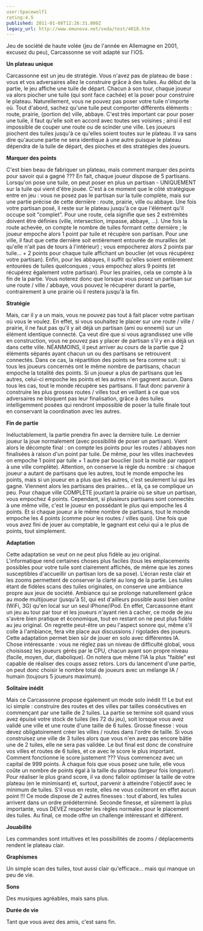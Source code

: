 ```yaml
---
user:Spacewolf1
rating:4.5
published: 2011-01-08T12:26:31.000Z
legacy_url: http://www.emunova.net/veda/test/4018.htm
---
```

Jeu de société de haute volée (jeu de l'année en Allemagne en 2001, excusez du peu), Carcassonne se voit adapté sur l'iOS.  

  

**Un plateau unique**  

Carcassonne est un jeu de stratégie. Vous n'avez pas de plateau de base : vous et vos adversaires allez le construire grâce à des tuiles. Au début de la partie, le jeu affiche une tuile de départ. Chacun à son tour, chaque joueur va alors piocher une tuile (qui sont face cachée) et la poser pour construire le plateau. Naturellement, vous ne pouvez pas poser votre tuile n'importe où. Tout d'abord, sachez qu'une tuile peut comporter différents éléments : route, prairie, (portion de) ville, abbaye. C'est très important car pour poser une tuile, il faut qu'elle soit en accord avec toutes ses voisines ; ainsi il est impossible de couper une route ou de scinder une ville. Les joueurs piochent des tuiles jusqu'à ce qu'elles soient toutes sur le plateau. Il va sans dire qu'aucune partie ne sera identique à une autre puisque le plateau dépendra de la tuile de départ, des pioches et des stratégies des joueurs.  

  

**Marquer des points**  

C'est bien beau de fabriquer un plateau, mais comment marquer des points pour savoir qui a gagné ??? En fait, chaque joueur dispose de 5 partisans. Lorsqu'on pose une tuile, on peut poser en plus un partisan - UNIQUEMENT sur la tuile qui vient d'être jouée. C'est à ce moment que le côté stratégique entre en jeu : vous ne posez pas le partisan sur la tuile complète, mais sur une partie précise de cette dernière : route, prairie, ville ou abbaye. Une fois votre partisan posé, il reste sur le plateau jusqu'à ce que l'élément qu'il occupe soit "complet". Pour une route, cela signifie que ses 2 extrémités doivent être définies (ville, intersection, impasse, abbaye, ...). Une fois la route achevée, on compte le nombre de tuiles formant cette dernière ; le joueur empoche alors 1 point par tuile et récupère son partisan. Pour une ville, il faut que cette dernière soit entièrement entourée de murailles (et qu'elle n'ait pas de tours à l'intérieur) ; vous empocherez alors 2 points par tuile... + 2 points pour chaque tuile affichant un bouclier (et vous récupérez votre partisan). Enfin, pour les abbayes, il suffit qu'elles soient entièrement entourées de tuiles quelconques ; vous empochez alors 9 points (et récupérez également votre partisan). Pour les prairies, cela se compte à la fin de la partie. Vous noterez donc que lorsque vous posez un partisan sur une route / ville / abbaye, vous pouvez le récupérer durant la partie, contrairement à une prairie où il restera jusqu'à la fin.  

  

**Stratégie**  

Mais, car il y a un mais, vous ne pouvez pas tout à fait placer votre partisan où vous le voulez. En effet, si vous souhaitez le placer sur une route / ville / prairie, il ne faut pas qu'il y ait déjà un partisan (ami ou ennemi) sur un élément identique connecté. Ça veut dire que si vous agrandissez une ville en construction, vous ne pouvez pas y placer de partisan s'il y en a déjà un dans cette ville. NÉANMOINS, il peut arriver au cours de la partie que 2 éléments séparés ayant chacun un ou des partisans se retrouvent connectés. Dans ce cas, la répartition des points se fera comme suit : si tous les joueurs concernés ont le même nombre de partisans, chacun empoche la totalité des points. Si un joueur a plus de partisans que les autres, celui-ci empoche les points et les autres n'en gagnent aucun. Dans tous les cas, tout le monde récupère ses partisans. Il faut donc parvenir à construire les plus grosses routes / villes tout en veillant à ce que vos adversaires ne bloquent pas leur finalisation, grâce à des tuiles intelligemment posées qui rendront impossible de poser la tuile finale tout en conservant la coordination avec les autres.  

  

**Fin de partie**  

Inéluctablement, la partie prendra fin avec la dernière tuile. Le dernier joueur la joue normalement (avec possibilité de poser un partisan). Vient alors le décompte final : on compte les points pour les routes / abbayes non finalisées à raison d'un point par tuile. De même, pour les villes inachevées on empoche 1 point par tuile + 1 autre par bouclier (soit la moitié par rapport à une ville complète). Attention, on conserve la règle du nombre : si chaque joueur a autant de partisans que les autres, tout le monde empoche les points, mais si un joueur en a plus que les autres, c'est seulement lui qui les gagne. Viennent alors les partisans des prairies... et là, ça se complique un peu. Pour chaque ville COMPLÈTE jouxtant la prairie où se situe un partisan, vous empochez 4 points. Cependant, si plusieurs partisans sont connectés à une même ville, c'est le joueur en possédant le plus qui empoche les 4 points. Et si chaque joueur a le même nombre de partisans, tout le monde empoche les 4 points (comme pour les routes / villes quoi). Une fois que vous avez fini de jouer au comptable, le gagnant est celui qui a le plus de points, tout simplement.  

  

**Adaptation**  

Cette adaptation se veut on ne peut plus fidèle au jeu original. L'informatique rend certaines choses plus faciles (tous les emplacements possibles pour votre tuile sont clairement affichés, de même que les zones susceptibles d'accueillir un partisan lors de sa pose). L'écran reste clair et les zooms permettent de conserver la clarté au long de la partie. Les tuiles étant de fidèles scans des tuiles originales, on conserve une ambiance propre aux jeux de société. Ambiance qui se prolonge naturellement grâce au mode multijoueur (jusqu'à 5), qui est d'ailleurs possible aussi bien _online_ (WiFi, 3G) qu'en local sur un seul iPhone/iPod. En effet, Carcassonne étant un jeu au tour par tour et les joueurs n'ayant rien à cacher, ce mode de jeu s'avère bien pratique et économique, tout en restant on ne peut plus fidèle au jeu original. On regrette peut-être un peu l'aspect sonore qui, même s'il colle à l'ambiance, fera vite place aux discussions / rigolades des joueurs. Cette adaptation permet bien sûr de jouer en solo avec différentes IA. Chose intéressante : vous ne réglez pas un niveau de difficulté global, vous choisissez les joueurs gérés par le CPU, chacun ayant son propre niveau (facile, moyen, dur, diabolique). On notera que même l'IA la plus "faible" est capable de réaliser des coups assez retors. Lors du lancement d'une partie, on peut donc choisir le nombre total de joueurs avec un mélange IA / humain (toujours 5 joueurs maximum).  

  

**Solitaire inédit**  

Mais ce Carcassonne propose également un mode solo inédit !!! Le but est ici simple : construire des routes et des villes par tailles consécutives en commençant par une taille de 2 tuiles. La partie se termine soit quand vous avez épuisé votre stock de tuiles (les 72 du jeu), soit lorsque vous avez validé une ville et une route d'une taille de 6 tuiles. Grosse finesse : vous devez obligatoirement créer les villes / routes dans l'ordre de taille. Si vous construisez une ville de 3 tuiles alors que vous n'en avez pas encore bâtie une de 2 tuiles, elle ne sera pas validée. Le but final est donc de construire vos villes et routes de 6 tuiles, et ce avec le score le plus important. Comment fonctionne le score justement ??? Vous commencez avec un capital de 999 points. À chaque fois que vous posez une tuile, elle vous coûte un nombre de points égal à la taille du plateau (largeur fois longueur). Pour réaliser le plus grand score, il va donc falloir optimiser la taille de votre plateau (en le minimisant) et, surtout, parvenir à atteindre l'objectif avec le minimum de tuiles. S'il vous en reste, elles ne vous coûteront en effet aucun point !!! Ce mode dispose de 2 autres finesses : tout d'abord, les tuiles arrivent dans un ordre prédéterminé. Seconde finesse, et sûrement la plus importante, vous DEVEZ respecter les règles normales pour le placement des tuiles. Au final, ce mode offre un challenge intéressant et différent.  

  

  

**Jouabilité**  

Les commandes sont intuitives et les possibilités de zooms / déplacements rendent le plateau clair.  

**Graphismes**  

Un simple scan des tuiles, tout aussi clair qu'efficace... mais qui manque un peu de vie.  

**Sons**  

Des musiques agréables, mais sans plus.  

**Durée de vie**  

Tant que vous avez des amis, c'est sans fin.